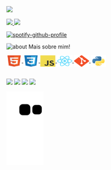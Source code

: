 
<a href="https://www.linkedin.com/in/maxsouzadev/"> <img src="https://i.pinimg.com/564x/d8/d6/fd/d8d6fd35f43cfb27255d4e0a46f4f53f.jpg" />
  
  <img height="180em" src="https://github-readme-stats.vercel.app/api?username=MAXZIN98&show_icons=true&theme=dracula&include_all_commits=true&count_private=true"/>
  
 <img height="180em" src="https://github-readme-stats.vercel.app/api/top-langs/?username=MAXZIN98&layout=compact&langs_count=7&theme=dracula"/>

  [![spotify-github-profile](https://spotify-github-profile.vercel.app/api/view?uid=78buic09azh0aghqtt410l1s4&cover_image=true&theme=natemoo-re&bar_color=53b14f&bar_color_cover=false)](https://www.linkedin.com/in/maxsouzadev/)
  
  
   <img width="45" alt="about" src="https://raw.github.com/elizarov/elizarov/master/about.png">  Mais sobre mim!

<div style="display: inline_block">
  <a href="https://www.linkedin.com/in/maxsouzadev/"> <img align="center" alt="Max-HTML" height="30" width="40" src="https://raw.githubusercontent.com/devicons/devicon/master/icons/html5/html5-original.svg">
  <a href="https://www.linkedin.com/in/maxsouzadev/"> <img align="center" alt="Max-CSS" height="30" width="40" src="https://raw.githubusercontent.com/devicons/devicon/master/icons/css3/css3-original.svg">
  <a href="https://www.linkedin.com/in/maxsouzadev/"> <img align="center" alt="Max-Js" height="30" width="40" src="https://raw.githubusercontent.com/devicons/devicon/master/icons/javascript/javascript-original.svg">
  <a href="https://www.linkedin.com/in/maxsouzadev/"> <img align="center" alt="Max-React" height="30" width="40" src="https://raw.githubusercontent.com/devicons/devicon/master/icons/react/react-original.svg">
  <a href="https://www.linkedin.com/in/maxsouzadev/"> <img align="center" alt="Max-git" height="30" width="40"    src="https://raw.githubusercontent.com/devicons/devicon/master/icons/git/git-original.svg">
  <a href="https://www.linkedin.com/in/maxsouzadev/"> <img align="center" alt="Max-python" height="30" width="40"           src="https://raw.githubusercontent.com/devicons/devicon/master/icons/python/python-original.svg">
</div>
  <br>
  <div style="display: inline_block">
  
  <a href="https://www.instagram.com/maxz.st/" target="_blank"><img src="https://img.shields.io/badge/-Instagram-%23E4405F?style=for-the-badge&logo=instagram&logoColor=white" target="_blank"></a>
 <a href="https://discord.gg/S6YmYNhYgY" target="_blank"><img src="https://img.shields.io/badge/Discord-7289DA?style=for-the-badge&logo=discord&logoColor=white" target="_blank"></a> 
  <a href = "mailto:contatomaximinosz82gmail.com"><img src="https://img.shields.io/badge/-Gmail-%23333?style=for-the-badge&logo=gmail&logoColor=white" target="_blank"></a>
  <a href="https://www.linkedin.com/in/maxsouzadev/" target="_blank"><img src="https://img.shields.io/badge/-LinkedIn-%230077B5?style=for-the-badge&logo=linkedin&logoColor=white" target="_blank"></a> 
  </div>
  
 <a href="https://www.linkedin.com/in/maxsouzadev/"> ![Snake animation](https://github.com/MAXZIN98/MAXZIN98/blob/output/github-contribution-grid-snake.svg)
